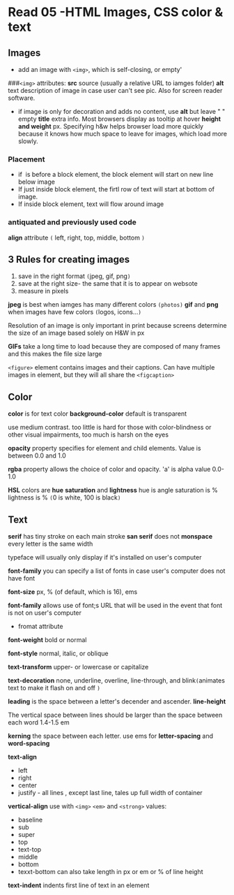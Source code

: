 # Read 05 -HTML Images, CSS color & text

## Images
- add an image with ```<img>```, which is self-closing, or empty'

###```<img>``` attributes:
**src** source (usually a relative URL to iamges folder)
**alt** text description of image in case user can't see pic. Also for screen reader software.
  - if image is only for decoration and adds no content, use **alt** but leave " " empty
**title** extra info. Most browsers display as tooltip at hover
**height and weight** px. Specifying h&w helps browser load more quickly because it knows how much space to leave for images, which load more slowly.

### Placement
 -  if <img> is before a block element, the block element will start on new line below image
 - If just inside block element, the firtl row of text will start at bottom of image.
 - If inside block element, text will flow around image

 ### antiquated and previously used code 

 **align** attribute ```(``` left, right, top, middle, bottom ```)```


## 3 Rules for creating images
1. save in the right format ```(```jpeg, gif, png```)```
2. save at the right size- the same that it is to appear on websote
3. measure in pixels

**jpeg** is best when iamges has many different colors ```(photos)```
**gif** and **png** when images have few colors ```(```logos, icons...```)```

Resolution of an image is only important in print because screens determine the size of an image based solely on H&W in px

**GIFs** take a long time to load because they are composed of many frames and this makes the file size large

```<figure>``` element contains images and their captions. Can have multiple images in element, but they will all share the ```<figcaption>```

## Color
**color** is for text color
**background-color** default is transparent

use medium contrast. too little is hard for those with color-blindness or other visual impairments, too much is harsh on the eyes

**opacity** property specifies for element and child elements. Value is between 0.0 and 1.0

**rgba** property allows the choice of color and opacity. 'a' is alpha value 0.0-1.0

**HSL** colors are **hue** **saturation** and **lightness**
hue is angle
saturation is %
lightness is % ```(```0 is white, 100 is black```)```

## Text
**serif** has tiny stroke on each main stroke
**san serif** does not
**monspace** every letter is the same width

typeface will usually only display if it's installed on user's computer

**font-family** you can specify a list of fonts in case user's computer does not have font

**font-size** px, % (of default, which is 16), ems

**font-family** allows use of font;s URL that will be used in the event that font is not on user's computer
- fromat attribute 

**font-weight** bold or normal

**font-style** normal, italic, or oblique

**text-transform** upper- or lowercase or capitalize

**text-decoration** none, underline, overline, line-through, and blink```(```animates text to make it flash on and off ```)```

**leading** is the space between a letter's decender and ascender. **line-height** 

The vertical space between lines should be larger than the space between each word 1.4-1.5 em

**kerning** the space between each letter. use ems for 
**letter-spacing** and **word-spacing**

**text-align**
  - left 
  - right
  - center
  - justify - all lines , except last line, tales up full width of container

  **vertical-align** use with ```<img>``` ```<em>``` and ```<strong>```
values:
 - baseline
 - sub
 - super
 - top
 - text-top
 - middle
 - bottom
 - texxt-bottom
 can also take length in px or em 
 or % of line height

 **text-indent** indents first line of text in an element

